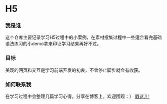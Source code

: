 # H5
### 我是谁
这个仓库主要记录学习H5过程中的小案例，在素材搜集过程中一些适合看完基础语法练习的小demo拿来印证学习结果再好不过。  
### 目标
美观的网页和交互是学习前端开发的初衷，不曾停止脚步就会有收获。  
### 如何联系我
在学习过程中会整理几篇学习心得，分享在博客上。欢迎围观：）
[戳这儿!](www.winnhe.com)
